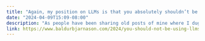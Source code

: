 ```yaml
---
title: "Again, my position on LLMs is that you absolutely shouldn’t be using them with very, very few exceptions"
date: "2024-04-09T15:09-08:00"
description: "As people have been sharing old posts of mine where I dug into some detail on generative models, some of them seem to be left with the impression that my concern with generative models is largely limited to the AGI science-fiction myth and not with the generative models per se."
link: https://www.baldurbjarnason.com/2024/you-should-not-be-using-llms/
---
```

